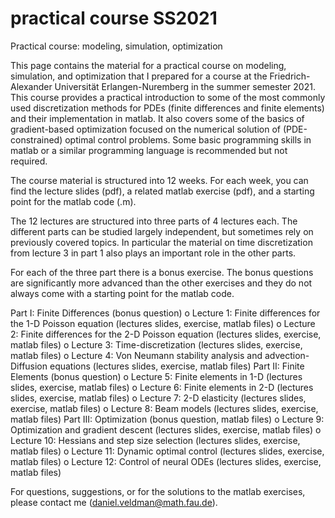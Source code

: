 # practical course SS2021

Practical course: modeling, simulation, optimization

This page contains the material for a practical course on modeling, simulation, and optimization that I prepared for a 
course at the Friedrich-Alexander Universität Erlangen-Nuremberg in the summer semester 2021. This course provides a 
practical introduction to some of the most commonly used discretization methods for PDEs (finite differences and 
finite elements) and their implementation in matlab. It also covers some of the basics of gradient-based optimization 
focused on the numerical solution of (PDE-constrained) optimal control problems. Some basic programming skills in matlab 
or a similar programming language is recommended but not required. 

The course material is structured into 12 weeks. For each week, you can find the lecture slides (pdf), 
a related matlab exercise (pdf), and a starting point for the matlab code (.m). 

The 12 lectures are structured into three parts of 4 lectures each. 
The different parts can be studied largely independent, but sometimes rely on previously covered topics. 
In particular the material on time discretization from lecture 3 in part 1 also plays an important role in the other parts.

For each of the three part there is a bonus exercise. The bonus questions are significantly more advanced than the other 
exercises and they do not always come with a starting point for the matlab code. 

Part I: Finite Differences (bonus question)
o	Lecture 1: Finite differences for the 1-D Poisson equation (lectures slides, exercise, matlab files)
o	Lecture 2: Finite differences for the 2-D Poisson equation (lectures slides, exercise, matlab files)
o	Lecture 3: Time-discretization (lectures slides, exercise, matlab files)
o	Lecture 4: Von Neumann stability analysis and advection-Diffusion equations (lectures slides, exercise, matlab files)
Part II: Finite Elements (bonus question)
o	Lecture 5: Finite elements in 1-D (lectures slides, exercise, matlab files)
o	Lecture 6: Finite elements in 2-D (lectures slides, exercise, matlab files)
o	Lecture 7: 2-D elasticity (lectures slides, exercise, matlab files)
o	Lecture 8: Beam models (lectures slides, exercise, matlab files)
Part III: Optimization (bonus question, matlab files)
o	Lecture 9: Optimization and gradient descent (lectures slides, exercise, matlab files)
o	Lecture 10: Hessians and step size selection (lectures slides, exercise, matlab files)
o	Lecture 11: Dynamic optimal control (lectures slides, exercise, matlab files)
o	Lecture 12: Control of neural ODEs (lectures slides, exercise, matlab files)

For questions, suggestions, or for the solutions to the matlab exercises, please contact me (daniel.veldman@math.fau.de). 
